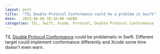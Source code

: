 ```yaml
---
layout: post
title:  "TIL Double Protocol Conformance could be a problem in Swift"
date:   2023-06-08 18:16:00 +0200
categories: TIL, Swift, Xcode, Protocol, Double Protocol Conformance
---
```

TIL [Double Protocol Conformance](https://alexanderweiss.dev/blog/2023-04-23-double-protocol-conformance) could be problematic in Swift. Different target could implement conformance differently and Xcode some time doesn't even warn.
